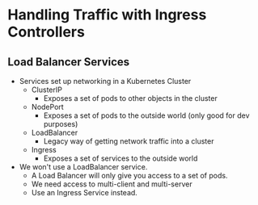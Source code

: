 # Handling Traffic with Ingress Controllers

## Load Balancer Services

* Services set up networking in a Kubernetes Cluster
  * ClusterIP
    * Exposes a set of pods to other objects in the cluster
  * NodePort
    * Exposes a set of pods to the outside world (only good for dev purposes)
  * LoadBalancer
    * Legacy way of getting network traffic into a cluster
  * Ingress
    * Exposes a set of services to the outside world
* We won't use a LoadBalancer service.
  * A Load Balancer will only give you access to a set of pods.
  * We need access to multi-client and multi-server
  * Use an Ingress Service instead.
